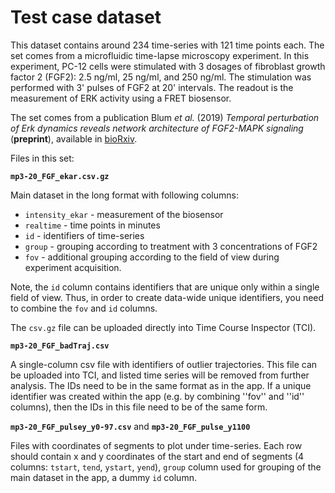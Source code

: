# Test case dataset

This dataset contains around 234 time-series with 121 time points each. The set comes from a microfluidic time-lapse microscopy experiment. In this experiment, PC-12 cells were stimulated with 3 dosages of fibroblast growth factor 2 (FGF2): 2.5 ng/ml, 25 ng/ml, and 250 ng/ml. The stimulation was performed with 3' pulses of FGF2 at 20' intervals. The readout is the measurement of ERK activity using a FRET biosensor.

The set comes from a publication Blum *et al.* (2019) *Temporal perturbation of Erk dynamics reveals network architecture of FGF2-MAPK signaling* (**preprint**), available in [bioRxiv](https://www.biorxiv.org/content/10.1101/629287v1 "bioRxiv").

Files in this set:

**`mp3-20_FGF_ekar.csv.gz`** 

Main dataset in the long format with following columns:

- `intensity_ekar` - measurement of the biosensor
- `realtime` - time points in minutes
- `id` - identifiers of time-series
- `group` - grouping according to treatment with 3 concentrations of FGF2
- `fov` - additional grouping according to the field of view during experiment acquisition. 

Note, the `id` column contains identifiers that are unique only within a single field of view. Thus, in order to create data-wide unique identifiers, you need to combine the `fov` and `id` columns.

The `csv.gz` file can be uploaded directly into Time Course Inspector (TCI).


**`mp3-20_FGF_badTraj.csv`**

A single-column csv file with identifiers of outlier trajectories. This file can be uploaded into TCI, and listed time series will be removed from further analysis. The IDs need to be in the same format as in the app. If a unique identifier was created within the app (e.g. by combining ''fov'' and ''id'' columns), then the IDs in this file need to be of the same form.


**`mp3-20_FGF_pulsey_y0-97.csv`** and **`mp3-20_FGF_pulse_y1100`**

Files with coordinates of segments to plot under time-series. Each row should contain x and y coordinates of the start and end of segments (4 columns: `tstart`, `tend`, `ystart`, `yend`), `group` column used for grouping of the main dataset in the app, a dummy `id` column.
